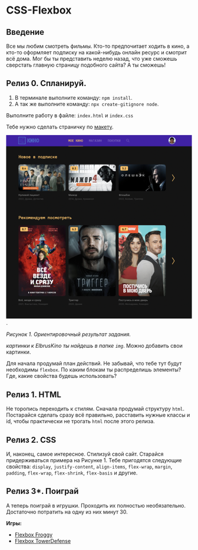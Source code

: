 # CSS-Flexbox

## Введение

Все мы любим смотреть фильмы. Кто-то предпочитает ходить в кино, а кто-то оформляет подписку на какой-нибудь онлайн ресурс и смотрит всё дома. Мог бы ты представить неделю назад, что уже сможешь сверстать главную страницу подобного сайта? А ты сможешь!

## Релиз 0. Спланируй.

1. В терминале выполните команду: `npm install`.
2. А так же выполните команду: `npx create-gitignore node`.

Выполните работу в файле: `index.html` и `index.css`

Тебе нужно сделать страничку по [макету](https://www.figma.com/file/Ck1iGc8eouskvGGfC9mueI/ECB-Phase-0-tasks-Desktop-share?node-id=0%3A1).

![screenshot](readme-assets/elbrus-kino-flex.png).

_Рисунок 1. Ориентировочный результат задания._

_картинки к ElbrusKino ты найдешь в папке `img`_. Можно добавить свои картинки.

Для начала продумай план действий. Не забывай, что тебе тут будут необходимы `flexbox`. По каким блокам ты распределишь элементы? Где, какие свойства будешь использовать?

## Релиз 1. HTML

Не торопись переходить к стилям. Сначала продумай структуру `html`. Постарайся сделать сразу всё правильно, расставить нужные классы и id, чтобы практически не трогать `html` после этого релиза.

## Релиз 2. CSS

И, наконец, самое интересное. Стилизуй свой сайт. Старайся придерживаться примера на Рисунке 1. Тебе пригодятся следующие свойства: `display`, `justify-content`, `align-items`, `flex-wrap`, `margin`, `padding`, `flex-wrap`, `flex-shrink`, `flex-basis` и другие.

## Релиз 3\*. Поиграй

А теперь поиграй в игрушки. Проходить их полностью необязательно. Достаточно потратить на одну из них минут 30.

**Игры:**

- [Flexbox Froggy](https://flexboxfroggy.com/#ru)
- [Flexbox TowerDefense](http://www.flexboxdefense.com/)
